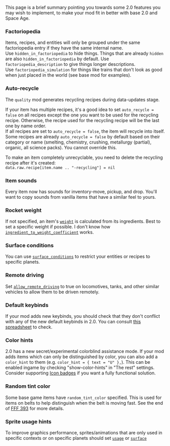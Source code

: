This page is a brief summary pointing you towards some 2.0 features you may wish to implement, to make your mod fit in better with base 2.0 and Space Age.

### Factoriopedia
Items, recipes, and entities will only be grouped under the same factoriopedia entry if they have the same internal name.  
Use `hidden_in_factoriopedia` to hide things. Things that are already `hidden` are also `hidden_in_factoriopedia` by default.
Use `factoriopedia_description` to give things longer descriptions.  
Use `factoriopedia_simulation` for things like trains that don't look as good when just placed in the world (see base mod for examples).  

### Auto-recycle
The `quality` mod generates recycling recipes during data-updates stage.

If your item has multiple recipes, it's a good idea to set `auto_recycle = false` on all recipes except the one you want to be used for the recycling recipe. Otherwise, the recipe used for the recycling recipe will be the last one by name order.  
If all recipes are set to `auto_recycle = false`, the item will recycle into itself.  
Some recipes are already `auto_recycle = false` by default based on their category or name (smelting, chemistry, crushing, metallurgy (partial), organic, all science packs). You cannot override this.  

To make an item completely unrecyclable, you need to delete the recycling recipe after it's created:  
`data.raw.recipe[item.name .. "-recycling"] = nil`

### Item sounds
Every item now has sounds for inventory-move, pickup, and drop. You'll want to copy sounds from vanilla items that have a similar feel to yours.

### Rocket weight
If not specified, an item's [`weight`](https://lua-api.factorio.com/latest/prototypes/ItemPrototype.html#weight) is calculated from its ingredients. Best to set a specific weight if possible. I don't know how [`ingredient_to_weight_coefficient`](https://lua-api.factorio.com/latest/prototypes/ItemPrototype.html#ingredient_to_weight_coefficient) works.

### Surface conditions
You can use [`surface_conditions`](https://lua-api.factorio.com/latest/prototypes/EntityPrototype.html#surface_conditions) to restrict your entities or recipes to specific planets.

### Remote driving
Set [`allow_remote_driving`](https://lua-api.factorio.com/latest/prototypes/VehiclePrototype.html#allow_remote_driving) to true on locomotives, tanks, and other similar vehicles to allow them to be driven remotely.

### Default keybinds
If your mod adds new keybinds, you should check that they don't conflict with any of the new default keybinds in 2.0. You can consult [this spreadsheet](https://docs.google.com/spreadsheets/d/1ukhbZXI70zDkkoJwJch16xJKHe7weQtFsfsLZNfbNlY/edit?usp=sharing) to check.

### Color hints
2.0 has a new secret/experimental colorblind assistance mode. If your mod adds items which can only be distinguished by color, you can also add a `color_hint` to them (e.g. `color_hint = { text = "U" },`). This can be enabled ingame by checking "show-color-hints" in "The rest" settings.
Consider supporting [Icon badges](https://mods.factorio.com/mod/icon-badges) if you want a fully functional solution.

### Random tint color
Some base game items have `random_tint_color` specified. This is used for items on belts to help distinguish when the belt is moving fast. See the end of [FFF 393](https://www.factorio.com/blog/post/fff-393) for more details.

### Sprite usage hints
To improve graphics performance, sprites/animations that are only used in specific contexts or on specific planets should set [`usage`](https://lua-api.factorio.com/latest/prototypes/SpritePrototype.html#usage) or [`surface`](https://lua-api.factorio.com/latest/prototypes/SpritePrototype.html#surface)
